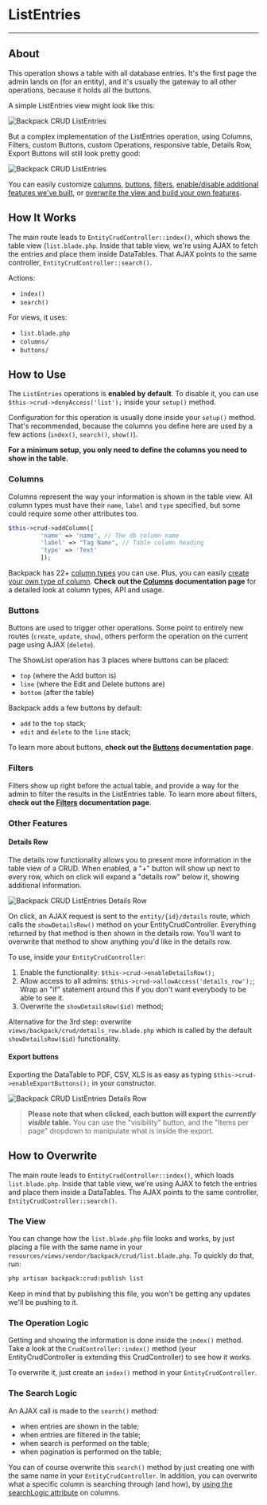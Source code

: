 # ListEntries

---

<a name="about"></a>
## About

This operation shows a table with all database entries. It's the first page the admin lands on (for an entity), and it's usually the gateway to all other operations, because it holds all the buttons.

A simple ListEntries view might look like this:

![Backpack CRUD ListEntries](https://backpackforlaravel.com/uploads/docs/operations/listEntries.png)

But a complex implementation of the ListEntries operation, using Columns, Filters, custom Buttons, custom Operations, responsive table, Details Row, Export Buttons will still look pretty good:

![Backpack CRUD ListEntries](https://backpackforlaravel.com/uploads/docs/operations/listEntries_full.png)

You can easily customize [columns](#columns), [buttons](#buttons), [filters](#filters), [enable/disable additional features we've built](#other-features), or [overwrite the view and build your own features](#how-to-overwrite).

<a name="how-it-works"></a>
## How It Works

The main route leads to ```EntityCrudController::index()```, which shows the table view (```list.blade.php```. Inside that table view, we're using AJAX to fetch the entries and place them inside DataTables. That AJAX points to the same controller, ```EntityCrudController::search()```.

Actions:
- ```index()```
- ```search()```

For views, it uses:
- ```list.blade.php```
- ```columns/```
- ```buttons/```

<a name="how-to-use"></a>
## How to Use

The ```ListEntries``` operations is **enabled by default**. To disable it, you can use ```$this->crud->denyAccess('list');``` inside your ```setup()``` method.

Configuration for this operation is usually done inside your ```setup()``` method. That's recommended, because the columns you define here are used by a few actions (```index()```, ```search()```, ```show()```).

**For a minimum setup, you only need to define the columns you need to show in the table.**

<a name="columns"></a>
### Columns

Columns represent the way your information is shown in the table view. All column types must have their ```name```, ```label``` and ```type``` specified, but some could require some other attributes too.

```php
$this->crud->addColumn([
         'name' => 'name', // The db column name
         'label' => "Tag Name", // Table column heading
         'type' => 'Text'
         ]);
```

Backpack has 22+ [column types](/docs/{{version}}/crud-columns) you can use. Plus, you can easily [create your own type of column](/docs/{{version}}/crud-columns##creating-a-custom-column-type). **Check out the [Columns](/docs/{{version}}/crud-columns##creating-a-custom-column-type) documentation page** for a detailed look at column types, API and usage.

<a name="buttons"></a>
### Buttons

Buttons are used to trigger other operations. Some point to entirely new routes (```create```, ```update```, ```show```), others perform the operation on the current page using AJAX (```delete```).

The ShowList operation has 3 places where buttons can be placed:
  - ```top``` (where the Add button is)
  - ```line``` (where the Edit and Delete buttons are)
  - ```bottom``` (after the table)

Backpack adds a few buttons by default: 
- ```add``` to the ```top``` stack;
- ```edit``` and ```delete``` to the ```line``` stack;

To learn more about buttons, **check out the [Buttons](/docs/{{version}}/crud-buttons) documentation page**.

<a name="filters"></a>
### Filters

Filters show up right before the actual table, and provide a way for the admin to filter the results in the ListEntries table. To learn more about filters, **check out the [Filters](/docs/{{version}}/crud-filters) documentation page**.

<a name="other-features"></a>
### Other Features

<a name="details-row"></a>
#### Details Row

The details row functionality allows you to present more information in the table view of a CRUD. When enabled, a "+" button will show up next to every row, which on click will expand a "details row" below it, showing additional information.

![Backpack CRUD ListEntries Details Row](https://backpackforlaravel.com/uploads/docs/operations/listEntries_details_row.png)

On click, an AJAX request is sent to the ```entity/{id}/details``` route, which calls the ```showDetailsRow()``` method on your EntityCrudController. Everything returned by that method is then shown in the details row. You'll want to overwrite that method to show anything you'd like in the details row.

To use, inside your ```EntityCrudController```:
1. Enable the functionality: ```$this->crud->enableDetailsRow();```
2. Allow access to all admins: ```$this->crud->allowAccess('details_row');```; Wrap an "if" statement around this if you don't want everybody to be able to see it.
3. Overwrite the ```showDetailsRow($id)``` method;

Alternative for the 3rd step: overwrite ```views/backpack/crud/details_row.blade.php``` which is called by the default ```showDetailsRow($id)``` functionality.

<a name="export-buttons"></a>
#### Export buttons

Exporting the DataTable to PDF, CSV, XLS is as easy as typing ```$this->crud->enableExportButtons();``` in your constructor. 

![Backpack CRUD ListEntries Details Row](https://backpackforlaravel.com/uploads/docs/operations/listEntries_export_buttons.png)

>**Please note that when clicked, each button will export the _currently visible_ table.** You can use the "visibility" button, and the "Items per page" dropdown to manipulate what is inside the export.

<a name="how-to-overwrite"></a>
## How to Overwrite

The main route leads to ```EntityCrudController::index()```, which loads ```list.blade.php```. Inside that table view, we're using AJAX to fetch the entries and place them inside a DataTables. The AJAX points to the same controller, ```EntityCrudController::search()```.

<a name="the-view"></a>
### The View

You can change how the ```list.blade.php``` file looks and works, by just placing a file with the same name in your ```resources/views/vendor/backpack/crud/list.blade.php```. To quickly do that, run:

```zsh
php artisan backpack:crud:publish list
```

Keep in mind that by publishing this file, you won't be getting any updates we'll be pushing to it.

<a name="the-operation-logic"></a>
### The Operation Logic

Getting and showing the information is done inside the ```index()``` method. Take a look at the ```CrudController::index()``` method (your EntityCrudController is extending this CrudController) to see how it works.

To overwrite it, just create an ```index()``` method in your ```EntityCrudController```.

<a name="the-search-logic"></a>
### The Search Logic

An AJAX call is made to the ```search()``` method:
- when entries are shown in the table;
- when entries are filtered in the table;
- when search is performed on the table;
- when pagination is performed on the table;

You can of course overwrite this ```search()``` method by just creating one with the same name in your ```EntityCrudController```. In addition, you can overwrite what a specific column is searching through (and how), by [using the searchLogic attribute](/docs/{{version}}/crud-columns#custom-search-logic) on columns.